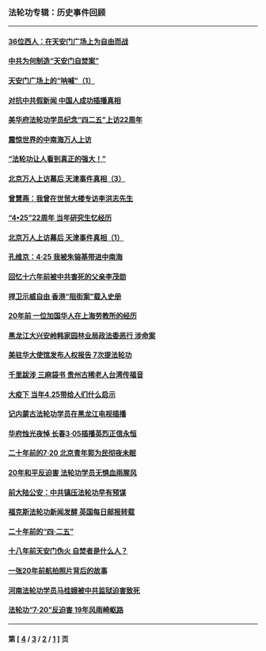 ### 法轮功专辑：历史事件回顾
---
#### [36位西人：在天安门广场上为自由而战](../../pages/nf5793/n13390029.md?08030430) 
#### [中共为何制造“天安门自焚案”](../../pages/nf5793/n13183270.md?08030430) 
#### [天安门广场上的“呐喊”（1）](../../pages/nf5793/n13105277.md?08030430) 
#### [对抗中共假新闻 中国人成功插播真相](../../pages/nf5793/n12910618.md?08030430) 
#### [美华府法轮功学员纪念“四二五”上访22周年](../../pages/nf5793/n12904445.md?08030430) 
#### [震惊世界的中南海万人上访](../../pages/nf5793/n12903976.md?08030430) 
#### [“法轮功让人看到真正的强大！”](../../pages/nf5793/n12903195.md?08030430) 
#### [北京万人上访幕后 天津事件真相（3）](../../pages/nf5793/n12902807.md?08030430) 
#### [曾慧燕：我曾在世贸大楼专访李洪志先生](../../pages/nf5793/n12898729.md?08030430) 
#### [“4•25”22周年 当年研究生忆经历](../../pages/nf5793/n12894152.md?08030430) 
#### [北京万人上访幕后 天津事件真相（1）](../../pages/nf5793/n12885174.md?08030430) 
#### [孔维京：4·25 我被朱镕基带进中南海](../../pages/nf5793/n12864987.md?08030430) 
#### [回忆十六年前被中共害死的父亲李茂勋](../../pages/nf5793/n12880270.md?08030430) 
#### [捍卫示威自由 香港“阻街案”载入史册](../../pages/nf5793/n12811245.md?08030430) 
#### [20年前 一位加国华人在上海劳教所的经历](../../pages/nf5793/n12707932.md?08030430) 
#### [黑龙江大兴安岭韩家园林业局政法委恶行 涉命案](../../pages/nf5793/n12622815.md?08030430) 
#### [美驻华大使馆发布人权报告 7次提法轮功](../../pages/nf5793/n12520541.md?08030430) 
#### [千里跋涉 三麻袋书 贵州古稀老人台湾传福音](../../pages/nf5793/n12198750.md?08030430) 
#### [大疫下 当年4.25带给人们什么启示](../../pages/nf5793/n12058565.md?08030430) 
#### [记内蒙古法轮功学员在黑龙江电视插播](../../pages/nf5793/n11699194.md?08030430) 
#### [华府烛光夜悼 长春3·05插播英烈正信永恒](../../pages/nf5793/n11397432.md?08030430) 
#### [二十年前的7·20 北京青年郭为民彻夜未眠](../../pages/nf5793/n11354195.md?08030430) 
#### [20年和平反迫害 法轮功学员无惧血雨腥风](../../pages/nf5793/n11348279.md?08030430) 
#### [前大陆公安：中共镇压法轮功早有预谋](../../pages/nf5793/n11352168.md?08030430) 
#### [福克斯法轮功新闻发酵  英国每日邮报转载](../../pages/nf5793/n11285952.md?08030430) 
#### [二十年前的“四·二五”](../../pages/nf5793/n11207639.md?08030430) 
#### [十八年前天安门伪火 自焚者是什么人？](../../pages/nf5793/n10996556.md?08030430) 
#### [一张20年前航拍照片背后的故事](../../pages/nf5793/n10693797.md?08030430) 
#### [河南法轮功学员马桂娥被中共监狱迫害致死](../../pages/nf5793/n10684974.md?08030430) 
#### [法轮功“7‧20”反迫害 19年风雨崎岖路](../../pages/nf5793/n10570834.md?08030430) 

---
#### 第 [ [4](./4.md?08030430) / [3](./3.md?08030430) / [2](./2.md?08030430) / [1](./1.md?08030430) ] 页

